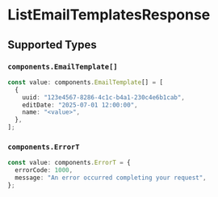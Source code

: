 # ListEmailTemplatesResponse


## Supported Types

### `components.EmailTemplate[]`

```typescript
const value: components.EmailTemplate[] = [
  {
    uuid: "123e4567-8286-4c1c-b4a1-230c4e6b1cab",
    editDate: "2025-07-01 12:00:00",
    name: "<value>",
  },
];
```

### `components.ErrorT`

```typescript
const value: components.ErrorT = {
  errorCode: 1000,
  message: "An error occurred completing your request",
};
```

